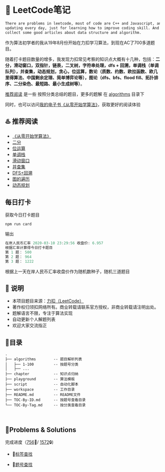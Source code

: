 # 📓 LeetCode笔记

```bash
There are problems in leetcode, most of code are C++ and Javascript, and I will keep
updating every day, just for learning how to improve coding skill. And I will also
collect some good articles about data structure and algorithm.
```

作为算法初学者的我从19年8月份开始在力扣学习算法，到现在AC了700多道题目。

随着打卡题目数量的增多，我发现力扣常见考察的知识点大概有十几种，包括：**二分，滑动窗口，双指针，链表，二叉树，字符串处理，dfs + 回溯，单调栈（单调队列），并查集，动态规划，贪心，位运算，数论（质数、约数、欧拉函数、欧几里得算法、中国剩余定理、简单博弈论等），图论（dfs、bfs、flood fill、拓扑排序、二分染色、最短路、最小生成树等）**。

[推荐阅读](#%20♨️%20推荐阅读) 是一些 按照分类总结的题目，更多的题解 在 [algorithms](./algorithms) 目录下

同时，也可以访问[我的电子书《从零开始学算法》](https://muyids.github.io/simple-algorithm/)，获取更好的阅读体验

## ♨️ 推荐阅读

- [《从零开始学算法》](https://muyids.github.io/simple-algorithm/)
- [二分](https://github.com/muyids/leetcode/blob/master/chapter/%E4%BA%8C%E5%88%86.md)
- [位运算](https://github.com/muyids/leetcode/blob/master/chapter/位运算.md)
- [单调栈](https://github.com/muyids/leetcode/blob/master/chapter/单调栈.md)
- [滑动窗口](https://github.com/muyids/leetcode/blob/master/chapter/滑动窗口.md)
- [并查集](https://github.com/muyids/leetcode/blob/master/chapter/并查集.md)
- [DFS+回溯](https://github.com/muyids/leetcode/blob/master/chapter/DFS+回溯.md)
- [图的遍历](https://github.com/muyids/leetcode/blob/master/chapter/图的遍历DFS+BFS.md)
- [动态规划](https://github.com/muyids/leetcode/blob/master/chapter/动态规划.md)

## 每日打卡

获取今日打卡题目

```shell
npm run card
```

输出

```cpp
在岸人民币汇率 2020-03-10 23:29:56 收盘价: 6.957
根据汇率计算得今日打卡题目
第 1 题： 500
第 2 题： 964
第 3 题： 1222
```

根据上一天在岸人民币汇率收盘价作为随机数种子，随机三道题目

## 🙉 说明

- 本项目题目来源：[力扣（LeetCode）](https://leetcode-cn.com)
- 著作权归领扣网络所有。商业转载请联系官方授权，非商业转载请注明出处。
- 题解语言不限，专注于算法实现
- 自动更新个人解题列表
- 欢迎大家交流指正

## 🌲目录

```tree
.
├── algorithms        -- 题目解析列表
│   ├── 1-100         -- 按题号分类
│   ├── ...
├── chapter           -- 知识点归纳
├── playground        -- 算法模板
├── script            -- 自动化脚本
├── workspace         -- 工作目录
├── README.md         -- README文件
├── TOC-By-ID.md      -- 按题号查看目录
└── TOC-By-Tag.md     -- 按分类查看目录
```

&nbsp;


## 🔐Problems & Solutions

完成进度（[756](./TOC-By-ID.md)🔑/ [1572](https://leetcode-cn.com/problemset/all/)🔒) 



- 🔗[标签查找](./TOC-By-Tag.md)

- 🔗[题号查找](./TOC-By-ID.md)


